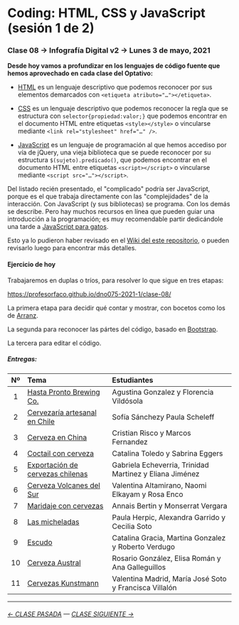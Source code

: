 # Coding: HTML, CSS y JavaScript (sesión 1 de 2)

### Clase 08 → Infografía Digital v2 → Lunes 3 de mayo, 2021 

**Desde hoy vamos a profundizar en los lenguajes de código fuente que hemos aprovechado en cada clase del Optativo:**

- [HTML](https://github.com/profesorfaco/dno075-2021/wiki/HTML) es un lenguaje descriptivo que podemos reconocer por sus elementos demarcados con `<etiqueta atributo="…"></etiqueta>`.

- [CSS](https://github.com/profesorfaco/dno075-2021/wiki/CSS) es un lenguaje descriptivo que podemos reconocer la regla que se estructura con `selector{propiedad:valor;}` que podemos encontrar en el documento HTML entre etiquetas `<style></style>` o vincularse mediante `<link rel="stylesheet" href="…" />`.

- [JavaScript](https://github.com/profesorfaco/dno075-2021/wiki/JavaScript) es un lenguaje de programación al que hemos accediso por vía de jQuery, una vieja biblioteca que se puede reconocer por su estructura `$(sujeto).predicado()`, que podemos encontrar en el documento HTML entre etiquetas `<script></script>` o vincularse mediante `<script src="…"></script>`.

Del listado recién presentado, el "complicado" podría ser JavaScript, porque es el que trabaja directamente con las "complejidades" de la interacción. Con JavaScript (y sus bibliotecas) se programa. Con los demás se describe. Pero hay muchos recursos en línea que pueden guiar una introducción a la programación; es muy recomendable partir dedicándole una tarde a [JavaScript para gatos](https://jsparagatos.com/).

Esto ya lo pudieron haber revisado en el [Wiki del este repositorio](https://github.com/profesorfaco/dno075-2021-1/wiki), o pueden revisarlo luego para encontrar más detalles. 

#### Ejercicio de hoy

Trabajaremos en duplas o tríos, para resolver lo que sigue en tres etapas:

https://profesorfaco.github.io/dno075-2021-1/clase-08/

La primera etapa para decidir qué contar y mostrar, con bocetos como los de [Arranz](https://twitter.com/adolfux).

La segunda para reconocer las pártes del código, basado en [Bootstrap](https://getbootstrap.com/).

La tercera para editar el código.

##### Entregas:

| Nº    | Tema               | Estudiantes    |  
|:-----:|:--------------------|:---------------|
|  1    | [Hasta Pronto Brewing Co.](https://florenciavildosolae.github.io/infodigital8/) | Agustina Gonzalez y Florencia Vildósola |
|  2    | [Cervezaría artesanal en Chile](https://paulascheleff.github.io/infodigital-8/) | Sofía Sánchezy Paula Scheleff |
|  3    | [Cerveza en China](https://cristianrisco.github.io/clase8/) | Cristian Risco y Marcos Fernandez |
|  4    | [Coctail con cerveza](https://sabrina11s.github.io/infodigital-8/) | Catalina Toledo y Sabrina Eggers |
|  5    | [Exportación de cervezas chilenas](https://trinidadmartinez.github.io/ejercicio8/) | Gabriela Echeverria, Trinidad Martinez y Eliana Jiménez  |
|  6    | [Cerveza Volcanes del Sur](https://vale-altamirano.github.io/infodigital-ejercicio8/) | Valentina Altamirano, Naomi Elkayam y Rosa Enco |
|  7    | [Maridaje con cervezas](https://annais-bj.github.io/ejercicio8-final/) | Annais Bertin y Monserrat Vergara |
|  8    | [Las micheladas](https://cecysoto.github.io/clase-8--Infograf-a-Digital-v2--G8/) | Paula Herpic, Alexandra Garrido y Cecilia Soto |
|  9    | [Escudo](https://catalinagracia.github.io/infodigital-8/)  | Catalina Gracia, Martina Gonzalez y Roberto Verdugo |
|  10   | [Cerveza Austral](https://rosariogonzalez.github.io/Lunes3Mayo/) | Rosario González, Elisa Román y Ana Galleguillos |
|  11   | [Cervezas Kunstmann](https://cotesoto.github.io/Infografia-Digital-08/) | Valentina Madrid, María José Soto y Francisca Villalón |

- - - - - - - -

###### [← CLASE PASADA](https://github.com/profesorfaco/dno075-2021/tree/main/clase-07) — [CLASE SIGUIENTE →](https://github.com/profesorfaco/dno075-2021/tree/main/clase-10) 
